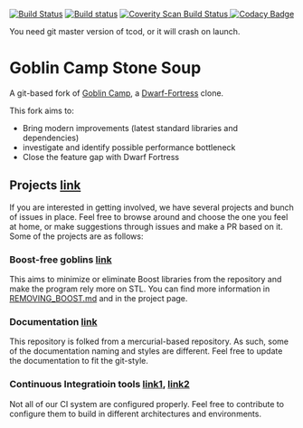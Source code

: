 [![Build Status](https://travis-ci.com/y2s82/goblin_camp.svg?branch=master)](https://travis-ci.com/y2s82/goblin_camp)
[![Build status](https://ci.appveyor.com/api/projects/status/75p0qey231mif0at?svg=true)](https://ci.appveyor.com/project/y2s82/goblin-camp)
<a href="https://scan.coverity.com/projects/y2s82-goblin_camp">
  <img alt="Coverity Scan Build Status"
       src="https://scan.coverity.com/projects/17220/badge.svg"/>
</a>
[![Codacy Badge](https://api.codacy.com/project/badge/Grade/9ce43a8ad3284f28888078e434f50ba9)](https://www.codacy.com/app/y2s82/goblin_camp?utm_source=github.com&amp;utm_medium=referral&amp;utm_content=y2s82/goblin_camp&amp;utm_campaign=Badge_Grade)

You need git master version of tcod, or it will crash on launch.

# Goblin Camp Stone Soup

A git-based fork of [Goblin Camp](https://bitbucket.org/genericcontainer/goblin-camp), a [Dwarf-Fortress](http://www.bay12games.com/dwarves/) clone.

This fork aims to:
- Bring modern improvements (latest standard libraries and dependencies)
- investigate and identify possible performance bottleneck
- Close the feature gap with Dwarf Fortress

## Projects [link](https://github.com/y2s82/goblin_camp/projects)
If you are interested in getting involved, we have several projects and bunch of issues in place.  Feel free to browse around and choose the one you feel at home, or make suggestions through issues and make a PR based on it.  Some of the projects are as follows:
### Boost-free goblins [link](https://github.com/y2s82/goblin_camp/projects/4)
This aims to minimize or eliminate Boost libraries from the repository and make the program rely more on STL.  You can find more information in [REMOVING_BOOST.md](REMOVING_BOOST.md) and in the project page.
### Documentation [link](https://github.com/y2s82/goblin_camp/projects/2)
This repository is folked from a mercurial-based repository.  As such, some of the documentation naming and styles are different.  Feel free to update the documentation to fit the git-style.
### Continuous Integratioin tools [link1](https://github.com/y2s82/goblin_camp/projects/1), [link2](https://github.com/y2s82/goblin_camp/projects/3)
Not all of our CI system are configured properly.  Feel free to contribute to configure them to build in different architectures and environments.
